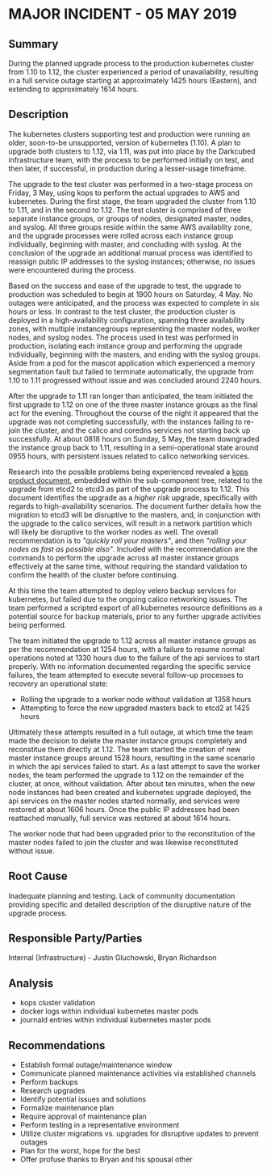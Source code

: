 # MAJOR INCIDENT - 05 MAY 2019

## Summary
During the planned upgrade process to the production kubernetes cluster from 1.10 to 1.12, the cluster experienced a period of unavailability, resulting in a full service outage starting at approximately 1425 hours (Eastern), and extending to approximately 1614 hours.

## Description
The kubernetes clusters supporting test and production were running an older, soon-to-be unsupported, version of kubernetes (1.10).  A plan to upgrade both clusters to 1.12, via 1.11, was put into place by the Darkcubed infrastructure team, with the process to be performed initially on test, and then later, if successful, in production during a lesser-usage timeframe.

The upgrade to the test cluster was performed in a two-stage process on Friday, 3 May, using kops to perform the actual upgrades to AWS and kubernetes.  During the first stage, the team upgraded the cluster from 1.10 to 1.11, and in the second to 1.12.  The test cluster is comprised of three separate instance groups, or groups of nodes, designated master, nodes, and syslog.  All three groups reside within the same AWS availablity zone, and the upgrade processes were rolled across each instance group individually, beginning with master, and concluding with syslog.  At the conclusion of the upgrade an additional manual process was identified to reassign public IP addresses to the syslog instances; otherwise, no issues were encountered during the process.

Based on the success and ease of the upgrade to test, the upgrade to production was scheduled to begin at 1900 hours on Saturday, 4 May.  No outages were anticipated, and the process was expected to complete in six hours or less.  In contrast to the test cluster, the production cluster is deployed in a high-availability configuration, spanning three availability zones, with multiple instancegroups representing the master nodes, worker nodes, and syslog nodes.  The process used in test was performed in production, isolating each instance group and performing the upgrade individually, beginning with the masters, and ending with the syslog groups.  Aside from a pod for the mascot application which experienced a memory segmentation fault but failed to terminate automatically, the upgrade from 1.10 to 1.11 progressed without issue and was concluded around 2240 hours.

After the upgrade to 1.11 ran longer than anticipated, the team initiated the first upgrade to 1.12 on one of the three master instance groups as the final act for the evening.  Throughout the course of the night it appeared that the upgrade was not completing successfully, with the instances failing to re-join the cluster, and the calico and coredns services not starting back up successfully.  At about 0818 hours on Sunday, 5 May, the team downgraded the instance group back to 1.11, resulting in a semi-operational state around 0955 hours, with persistent issues related to calico networking services.

Research into the possible problems being experienced revealed a [kops product document](https://github.com/kubernetes/kops/blob/1.12.0-beta.2/docs/etcd3-migration.md), embedded within the sub-component tree, related to the upgrade from etcd2 to etcd3 as part of the upgrade process to 1.12.  This document identifies the upgrade as a _higher risk_ upgrade, specifically with regards to high-availability scenarios.  The document further details how the migration to etcd3 will be disruptive to the masters, and, in conjunction with the upgrade to the calico services, will result in a network partition which will likely be disruptive to the worker nodes as well.  The overall recommendation is to _"quickly roll your masters"_, and then _"rolling your nodes as fast as possible also"_.  Included with the recommendation are the commands to perform the upgrade across all master instance groups effectively at the same time, without requiring the standard validation to confirm the health of the cluster before continuing.

At this time the team attempted to deploy velero backup services for kubernetes, but failed due to the ongoing calico networking issues.  The team performed a scripted export of all kubernetes resource definitions as a potential source for backup materials, prior to any further upgrade activities being performed.

The team initiated the upgrade to 1.12 across all master instance groups as per the recommendation at 1254 hours, with a failure to resume normal operations noted at 1330 hours due to the failure of the api services to start properly.  With no information documented regarding the specific service failures, the team attempted to execute several follow-up processes to recovery an operational state:

* Rolling the upgrade to a worker node without validation at 1358 hours
* Attempting to force the now upgraded masters back to etcd2 at 1425 hours

Ultimately these attempts resulted in a full outage, at which time the team made the decision to delete the master instance groups completely and reconstitue them directly at 1.12.  The team started the creation of new master instance groups around 1528 hours, resulting in the same scenario in which the api services failed to start.  As a last attempt to save the worker nodes, the team performed the upgrade to 1.12 on the remainder of the cluster, at once, without validation.  After about ten minutes, when the new node instances had been created and kubernetes upgrade deployed, the api services on the master nodes started normally, and  services were restored at about 1606 hours.  Once the public IP addresses had been reattached manually, full service was restored at about 1614 hours.

The worker node that had been upgraded prior to the reconstitution of the master nodes failed to join the cluster and was likewise reconstituted without issue.

## Root Cause

Inadequate planning and testing.  Lack of community documentation providing specific and detailed description of the disruptive nature of the upgrade process.

## Responsible Party/Parties

Internal (Infrastructure) - Justin Gluchowski, Bryan Richardson

## Analysis

* kops cluster validation
* docker logs within individual kubernetes master pods
* journald entries within individual kubernetes master pods

## Recommendations

* Establish formal outage/maintenance window
* Communicate planned maintenance activities via established channels
* Perform backups
* Research upgrades
* Identify potential issues and solutions
* Formalize maintenance plan
* Require approval of maintenance plan
* Perform testing in a representative environment
* Utilize cluster migrations vs. upgrades for disruptive updates to prevent outages
* Plan for the worst, hope for the best
* Offer profuse thanks to Bryan and his spousal other

```